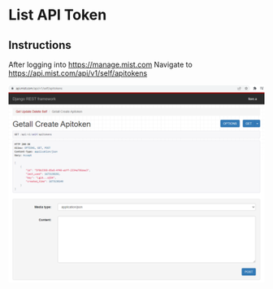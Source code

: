 # List API Token #

## Instructions ##

After logging into <https://manage.mist.com> Navigate to <https://api.mist.com/api/v1/self/apitokens>

![image](List-API-Token_Django.png)